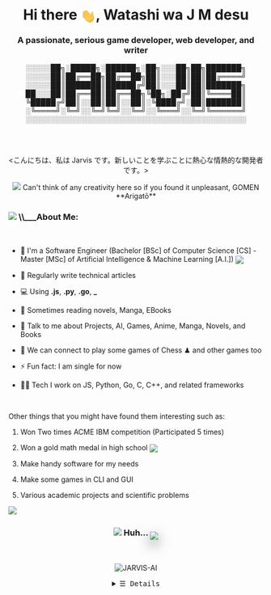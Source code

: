 <h1 align="center">Hi there <img src="https://raw.githubusercontent.com/JARVIS-AI/img-storageprojects/master/Profile-GIF/Hi.gif" width="30" style="vertical-align:middle">, Watashi wa J M desu</h1>

<h3 align="center">A passionate, serious game developer, web developer, and writer</h3>

<div align="center"> 

░░░░░██╗░█████╗░██████╗░██╗░░░██╗██╗███████╗
░░░░░██║██╔══██╗██╔══██╗██║░░░██║██║██╔════╝
░░░░░██║███████║██████╔╝██║░░░██║██║███████╗
██░░░██║██╔══██║██╔══██╗╚██╗░██╔╝██║╚════██║
╚█████╔╝██║░░██║██║░░██║░╚████╔╝░██║███████║
░╚════╝░╚═╝░░╚═╝╚═╝░░╚═╝░░╚═══╝░░╚═╝╚══════╝
░░░░░░░░░░░░░░░░░░░░░░░░░░░░░░░░░░░░░░░░░░░░

<br />
<br />

<こんにちは、私は Jarvis です。新しいことを学ぶことに熱心な情熱的な開発者です。>

</div>

<!-- ```ascii
       ______   ____ _    ___________       ___    ____
      / /   |  / __ \ |  / /  _/ ___/      /   |  /  _/
 __  / / /| | / /_/ / | / // / \__ \______/ /| |  / /  
/ /_/ / ___ |/ _, _/| |/ // / ___/ /_____/ ___ |_/ /   
\____/_/  |_/_/ |_| |___/___//____/     /_/  |_/___/   

```--->

<p align="center">
       <img src="https://raw.githubusercontent.com/JARVIS-AI/img-storageprojects/master/Profile-GIF/doodle.svg">
       Can't think of any creativity here so if you found it unpleasant, GOMEN **Arigatō**
</p>

<h3><img src="https://raw.githubusercontent.com/JARVIS-AI/img-storageprojects/master/Profile-GIF/Developer.gif" width="95"> \\___About Me:</h3>

<br />

- 🏦 I'm a Software Engineer (Bachelor [BSc] of Computer Science [CS] - Master [MSc] of Artificial Intelligence & Machine Learning [A.I.])
      <img src="https://raw.githubusercontent.com/JARVIS-AI/img-storageprojects/master/Profile-GIF/gandalf_parrot.gif" width="31" style="vertical-align:middle">


- 📝 Regularly write technical articles


- 💻 Using **.js**, **.py**, **.go**, **_**


- 📖 Sometimes reading novels, Manga, EBooks


- 💬 Talk to me about Projects, AI, Games, Anime, Manga, Novels, and Books


- 👯 We can connect to play some games of Chess ♟ and other games too


- ⚡ Fun fact: I am single for now


- 🧑‍💻 Tech I work on JS, Python, Go, C, C++, and related frameworks

<br />

Other things that you might have found them interesting such as: 

1. Won Two times ACME IBM competition (Participated 5 times)

2. Won a gold math medal in high school <img src="https://raw.githubusercontent.com/JARVIS-AI/img-storageprojects/master/Profile-GIF/Medal.gif" width="35" style="vertical-align:middle">

3. Make handy software for my needs

4. Make some games in CLI and GUI

5. Various academic projects and scientific problems

<img src="https://raw.githubusercontent.com/JARVIS-AI/img-storageprojects/master/Profile-GIF/steam_div.png">

<h3 align="center"><img src="https://raw.githubusercontent.com/JARVIS-AI/img-storageprojects/master/Profile-GIF/Mario_Hello_Big.gif" width="31"> Huh...
       <img src="https://raw.githubusercontent.com/JARVIS-AI/img-storageprojects/master/Profile-GIF/L.gif" style="max-width:100%;filter: drop-shadow(0px 10px 0.75rem #1b2139a3);" width="300" align="middle">
</h3>

<br />

<p align="center"> <img src="https://komarev.com/ghpvc/?username=JARVIS-AI&label=Profile%20views&color=0e75b6&style=flat" alt="JARVIS-AI" /> </p>

<details align="center">
    <summary> <samp>&#9776; Details</samp></summary>
    <p align="center">
        <br>
        <img alt="JARVIS-AI GitHub Stats" src="https://github-readme-stats.vercel.app/api?username=JARVIS-AI&show_icons=true&theme=tokyonight&border_radius=20&card_width=500&count_private=true" />
        <br>
        <br>
        <br>

<p align="center">
    ═════ @ ═════
       <br>
       <a href="https://me.amsl.ir">WEBSITE</a>
</p>

<samp>
    <p align="center">
    ═════ ⋆★⋆ ═════
        <br>
        "自由のために"
        <br>
        "どうもありがとうございます"
    </p>
</samp>
